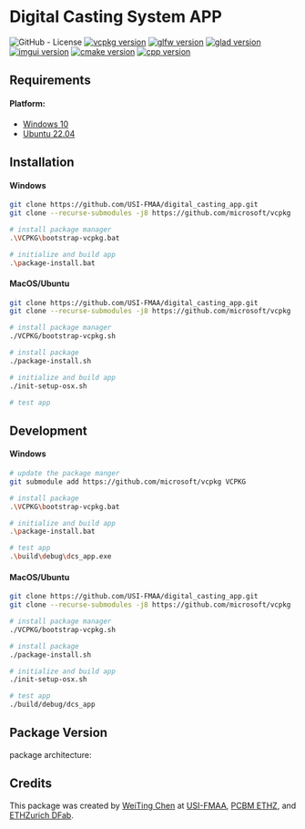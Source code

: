 # **Digital Casting System APP**

![GitHub - License](https://img.shields.io/badge/License-MIT-black.svg)
[![vcpkg version](https://img.shields.io/badge/vcpkg-lastest-white)]()
[![glfw version](https://img.shields.io/badge/glfw-3.3.9-black)](https://github.com/glfw/glfw)
[![glad version](https://img.shields.io/badge/glad-0.1.36-white)](https://github.com/Dav1dde/glad?tab=readme-ov-file)
[![imgui version](https://img.shields.io/badge/imgui-1.90.4-black)](https://github.com/ocornut/imgui)
[![cmake version](https://img.shields.io/badge/cmake-3.20.1-black)](https://cmake.org/)
[![cpp version](https://img.shields.io/badge/c++-20-black)]()

## Requirements

#### Platform:

- [Windows 10](https://www.microsoft.com/en-us/software-download/windows10)
- [Ubuntu 22.04](https://ubuntu.com/download/desktop)


## Installation

#### Windows

```bash
git clone https://github.com/USI-FMAA/digital_casting_app.git
git clone --recurse-submodules -j8 https://github.com/microsoft/vcpkg

# install package manager
.\VCPKG\bootstrap-vcpkg.bat

# initialize and build app
.\package-install.bat
```

#### MacOS/Ubuntu

```bash
git clone https://github.com/USI-FMAA/digital_casting_app.git
git clone --recurse-submodules -j8 https://github.com/microsoft/vcpkg

# install package manager
./VCPKG/bootstrap-vcpkg.sh

# install package
./package-install.sh

# initialize and build app
./init-setup-osx.sh

# test app

```

## Development

#### Windows

```bash
# update the package manger
git submodule add https://github.com/microsoft/vcpkg VCPKG

# install package
.\VCPKG\bootstrap-vcpkg.bat

# initialize and build app
.\package-install.bat

# test app
.\build\debug\dcs_app.exe

```

#### MacOS/Ubuntu

```bash
git clone https://github.com/USI-FMAA/digital_casting_app.git
git clone --recurse-submodules -j8 https://github.com/microsoft/vcpkg

# install package manager
./VCPKG/bootstrap-vcpkg.sh

# install package
./package-install.sh

# initialize and build app
./init-setup-osx.sh

# test app
./build/debug/dcs_app

```
## Package Version

package architecture:

## Credits
This package was created by [WeiTing Chen](https://github.com/WeiTing1991) at [USI-FMAA](https://github.com/USI-FMAA), [PCBM ETHZ](https://ifb.ethz.ch/pcbm), and [ETHZurich DFab](https://dfab.ch/).
